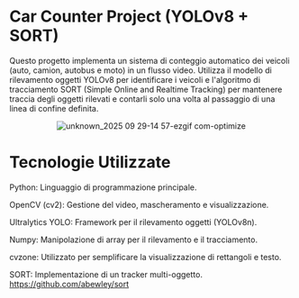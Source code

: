 # Car Counter Project (YOLOv8 + SORT)
Questo progetto implementa un sistema di conteggio automatico dei veicoli (auto, camion, autobus e moto) in un flusso video. Utilizza il modello di rilevamento oggetti YOLOv8 per identificare i veicoli e l'algoritmo di tracciamento SORT (Simple Online and Realtime Tracking) per mantenere traccia degli oggetti rilevati e contarli solo una volta al passaggio di una linea di confine definita.

<p align="center">
  <img src="https://github.com/user-attachments/assets/c6dbc88c-297d-4947-87fc-d807c0c9b4e1" alt="unknown_2025 09 29-14 57-ezgif com-optimize">
</p>

# Tecnologie Utilizzate
Python: Linguaggio di programmazione principale.

OpenCV (cv2): Gestione del video, mascheramento e visualizzazione.

Ultralytics YOLO: Framework per il rilevamento oggetti (YOLOv8n).

Numpy: Manipolazione di array per il rilevamento e il tracciamento.

cvzone: Utilizzato per semplificare la visualizzazione di rettangoli e testo.

SORT: Implementazione di un tracker multi-oggetto. https://github.com/abewley/sort
